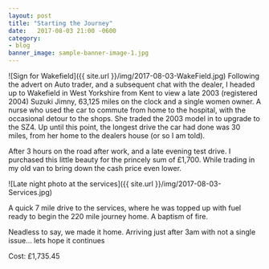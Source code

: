 ```yaml
---
layout: post
title: "Starting the Journey"
date:   2017-08-03 21:00 -0600
category: 
- blog
banner_image: sample-banner-image-1.jpg
---
```

![Sign for Wakefield]({{ site.url }}/img/2017-08-03-WakeField.jpg)
Following the advert on Auto trader, and a subsequent chat with the dealer, I headed up to Wakefield in West Yorkshire from Kent to view a late 2003 (registered 2004) Suzuki Jimny, 63,125 miles on the clock and a single women owner.
A nurse who used the car to commute from home to the hospital, with the occasional detour to the shops. She traded the 2003 model in to upgrade to the SZ4.
Up until this point, the longest drive the car had done was 30 miles, from her home to the dealers house (or so I am told).

After 3 hours on the road after work, and a late evening test drive. I purchased this little beauty for the princely sum of £1,700. While trading in my old van to bring down the cash price even lower.

![Late night photo at the services]({{ site.url }}/img/2017-08-03-Services.jpg)

A quick 7 mile drive to the services, where he was topped up with fuel ready to begin the 220 mile journey home. A baptism of fire.

Neadless to say, we made it home. Arriving just after 3am with not a single issue... lets hope it continues

Cost: £1,735.45